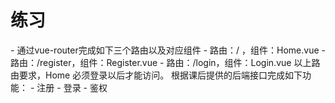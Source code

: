 # 练习



\- 通过vue-router完成如下三个路由以及对应组件
    \- 路由：/ ，组件：Home.vue
    \- 路由：/register，组件：Register.vue
    \- 路由：/login，组件：Login.vue
以上路由要求，Home 必须登录以后才能访问。
根据课后提供的后端接口完成如下功能：
\- 注册
\- 登录
\- 鉴权

